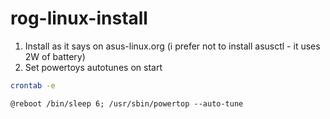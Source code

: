 # rog-linux-install

1. Install as it says on asus-linux.org (i prefer not to install asusctl - it uses 2W of battery)
2. Set powertoys autotunes on start
```sh
crontab -e
```
```
@reboot /bin/sleep 6; /usr/sbin/powertop --auto-tune
```
